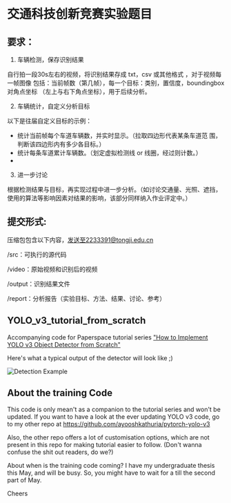 # 交通科技创新竞赛实验题目

## 要求：
1. 车辆检测，保存识别结果

自行拍一段30s左右的视频，将识别结果存成 txt，csv 或其他格式 ，对于视频每一帧图像 包括：当前帧数（第几帧），每一个目标：类别，置信度，boundingbox 对角点坐标 （左上与右下角点坐标），用于后续分析。

2. 车辆统计，自定义分析目标

以下是往届自定义目标的示例：
- 统计当前帧每个车道车辆数，并实时显示。（拉取四边形代表某条车道范 围，判断该四边形内有多少各目标。）
- 统计每条车道累计车辆数。（划定虚拟检测线 or 线圈，经过则计数。）
- 
3. 进一步讨论

根据检测结果与目标，再实现过程中进一步分析。（如讨论交通量、光照、遮挡，使用的算法等影响因素对结果的影响，该部分同样纳入作业评定中。）

## 提交形式:

压缩包包含以下内容，发送至2233391@tongji.edu.cn

/src：可执行的源代码

/video：原始视频和识别后的视频

/output：识别结果文件

/report：分析报告（实验目标、方法、结果、讨论、参考）
  
## YOLO_v3_tutorial_from_scratch
Accompanying code for Paperspace tutorial series ["How to Implement YOLO v3 Object Detector from Scratch"](https://blog.paperspace.com/how-to-implement-a-yolo-object-detector-in-pytorch/)

Here's what a typical output of the detector will look like ;)

![Detection Example](https://i.imgur.com/m2jwnen.png)

## About the training Code

This code is only mean't as a companion to the tutorial series and won't be updated. If you want to have a look at the ever updating YOLO v3 code, go to my other repo at https://github.com/ayooshkathuria/pytorch-yolo-v3

Also, the other repo offers a lot of customisation options, which are not present in this repo for making tutorial easier to follow. (Don't wanna confuse the shit out readers, do we?)

About when is the training code coming? I have my undergraduate thesis this May, and will be busy. So, you might have to wait for a till the second part of May. 

Cheers

